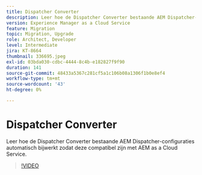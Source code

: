 ```yaml
---
title: Dispatcher Converter
description: Leer hoe de Dispatcher Converter bestaande AEM Dispatcher-configuraties automatisch bijwerkt zodat deze compatibel zijn met AEM as a Cloud Service.
version: Experience Manager as a Cloud Service
feature: Migration
topic: Migration, Upgrade
role: Architect, Developer
level: Intermediate
jira: KT-8664
thumbnail: 336695.jpeg
exl-id: 03bda030-cdbc-4444-8c4b-e182827f9f90
duration: 141
source-git-commit: 48433a5367c281cf5a1c106b08a1306f1b0e8ef4
workflow-type: tm+mt
source-wordcount: '43'
ht-degree: 0%

---
```


# Dispatcher Converter

Leer hoe de Dispatcher Converter bestaande AEM Dispatcher-configuraties automatisch bijwerkt zodat deze compatibel zijn met AEM as a Cloud Service.

>[!VIDEO](https://video.tv.adobe.com/v/3441457?quality=12&learn=on&captions=dut)
